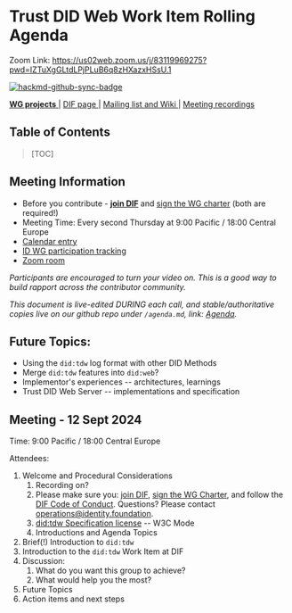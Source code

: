 # Trust DID Web Work Item Rolling Agenda

Zoom Link: https://us02web.zoom.us/j/83119969275?pwd=IZTuXgGLtdLPjPLuB6q8zHXazxHSsU.1

[![hackmd-github-sync-badge](https://hackmd.io/3aEr9Zp_T8GziXQEpah4Gg/badge)](https://hackmd.io/3aEr9Zp_T8GziXQEpah4Gg)

[**WG projects** ](https://github.com/decentralized-identity?q=wg-cc&type=&language=) | [ DIF page ](https://identity.foundation/working-groups/claims-credentials.html) | [Mailing list and Wiki ](https://lists.identity.foundation/g/cc-wg) | [Meeting recordings](https://docs.google.com/spreadsheets/d/1wgccmMvIImx30qVE9GhRKWWv3vmL2ZyUauuKx3IfRmA/edit?gid=111226877#gid=111226877)


## Table of Contents

> [TOC]

## Meeting Information

- Before you contribute - **[join DIF]** and [sign the WG charter] (both are required!)
- Meeting Time: Every second Thursday at 9:00 Pacific / 18:00 Central Europe
- [Calendar entry]
- [ID WG participation tracking]
- [Zoom room]

_Participants are encouraged to turn your video on. This is a good way to build rapport across the contributor community._

_This document is live-edited DURING each call, and stable/authoritative copies live on our github repo under `/agenda.md`, link: [Agenda]._


[join DIF]: https://identity.foundation/join
[sign the WG charter]: https://bit.ly/DIF-WG-select1
[Calendar entry]: https://calendar.google.com/event?action=TEMPLATE&tmeid=NG5jYWowbmZsdWNzM21tYjBsbDIzdG50ZzFfMjAyNDA5MTJUMTYwMDAwWiBkZWNlbnRyYWxpemVkLmlkZW50aXR5QG0&tmsrc=decentralized.identity%40gmail.com&scp=ALL
[Zoom Room]: https://us02web.zoom.us/j/83119969275?pwd=IZTuXgGLtdLPjPLuB6q8zHXazxHSsU.1
[DIF Code of Conduct]: https://github.com/decentralized-identity/org/blob/master/code-of-conduct.md
[ID WG participation tracking]: https://docs.google.com/spreadsheets/d/12hFa574v5PRrKfzIKMgDTjxuU6lvtBhrmLspfKkN4oE/edit#gid=0
[operations@identity.foundation]: mailto:operations@identity.foundation
[did:tdw Specification license]: https://github.com/decentralized-identity/trustdidweb/blob/main/LICENSE.md
[Agenda]: https://github.com/decentralized-identity/trustdidweb/blob/main/agenda.md

## Future Topics:

- Using the `did:tdw` log format with other DID Methods
- Merge `did:tdw` features into `did:web`?
- Implementor's experiences -- architectures, learnings
- Trust DID Web Server -- implementations and specification

## Meeting - 12 Sept 2024

Time: 9:00 Pacific / 18:00 Central Europe

Attendees: 

1. Welcome and Procedural Considerations
    1. Recording on?
    2. Please make sure you: [join DIF], [sign the WG Charter], and follow the [DIF Code of Conduct]. Questions? Please contact [operations@identity.foundation]. 
    3. [did:tdw Specification license] -- W3C Mode
    4. Introductions and Agenda Topics
3. Brief(!) Introduction to `did:tdw`
4. Introduction to the `did:tdw` Work Item at DIF
5. Discussion:
    1. What do you want this group to achieve?
    2. What would help you the most?
6. Future Topics
7. Action items and next steps
